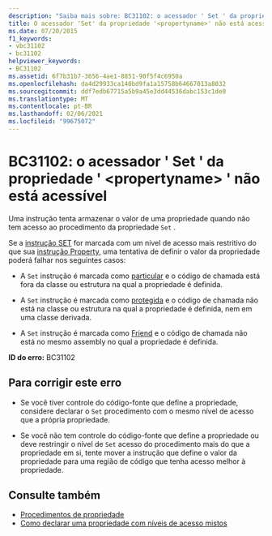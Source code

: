 ```yaml
---
description: "Saiba mais sobre: BC31102: o acessador ' Set ' da propriedade ' <propertyname> ' não está acessível"
title: O acessador 'Set' da propriedade '<propertyname>' não está acessível
ms.date: 07/20/2015
f1_keywords:
- vbc31102
- bc31102
helpviewer_keywords:
- BC31102
ms.assetid: 6f7b31b7-3656-4ae1-8851-90f5f4c6950a
ms.openlocfilehash: da4d29933ca140bd9fa1a15758b64667013a8032
ms.sourcegitcommit: ddf7edb67715a5b9a45e3dd44536dabc153c1de0
ms.translationtype: MT
ms.contentlocale: pt-BR
ms.lasthandoff: 02/06/2021
ms.locfileid: "99675072"
---
```

# <a name="bc31102-set-accessor-of-property-propertyname-is-not-accessible"></a>BC31102: o acessador ' Set ' da propriedade ' \<propertyname> ' não está acessível

Uma instrução tenta armazenar o valor de uma propriedade quando não tem acesso ao procedimento da propriedade `Set` .

 Se a [instrução SET](../statements/set-statement.md) for marcada com um nível de acesso mais restritivo do que sua [instrução Property](../statements/property-statement.md), uma tentativa de definir o valor da propriedade poderá falhar nos seguintes casos:

- A `Set` instrução é marcada como [particular](../modifiers/private.md) e o código de chamada está fora da classe ou estrutura na qual a propriedade é definida.

- A `Set` instrução é marcada como [protegida](../modifiers/protected.md) e o código de chamada não está na classe ou estrutura na qual a propriedade é definida, nem em uma classe derivada.

- A `Set` instrução é marcada como [Friend](../modifiers/friend.md) e o código de chamada não está no mesmo assembly no qual a propriedade é definida.

 **ID do erro:** BC31102

## <a name="to-correct-this-error"></a>Para corrigir este erro

- Se você tiver controle do código-fonte que define a propriedade, considere declarar o `Set` procedimento com o mesmo nível de acesso que a própria propriedade.

- Se você não tem controle do código-fonte que define a propriedade ou deve restringir o nível de `Set` acesso do procedimento mais do que a propriedade em si, tente mover a instrução que define o valor da propriedade para uma região de código que tenha acesso melhor à propriedade.

## <a name="see-also"></a>Consulte também

- [Procedimentos de propriedade](../../programming-guide/language-features/procedures/property-procedures.md)
- [Como declarar uma propriedade com níveis de acesso mistos](../../programming-guide/language-features/procedures/how-to-declare-a-property-with-mixed-access-levels.md)
